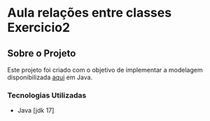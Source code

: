 
# Aula relações entre classes Exercicio2



## Sobre o Projeto

Este projeto foi criado com o objetivo de implementar a modelagem disponibilizada [aqui](https://drive.google.com/file/d/11tj6dmAv_5i7ylaAMbdLvgbGc6tjwXPk/view?usp=sharing) em Java. 

### Tecnologias Utilizadas

- Java [jdk 17]
